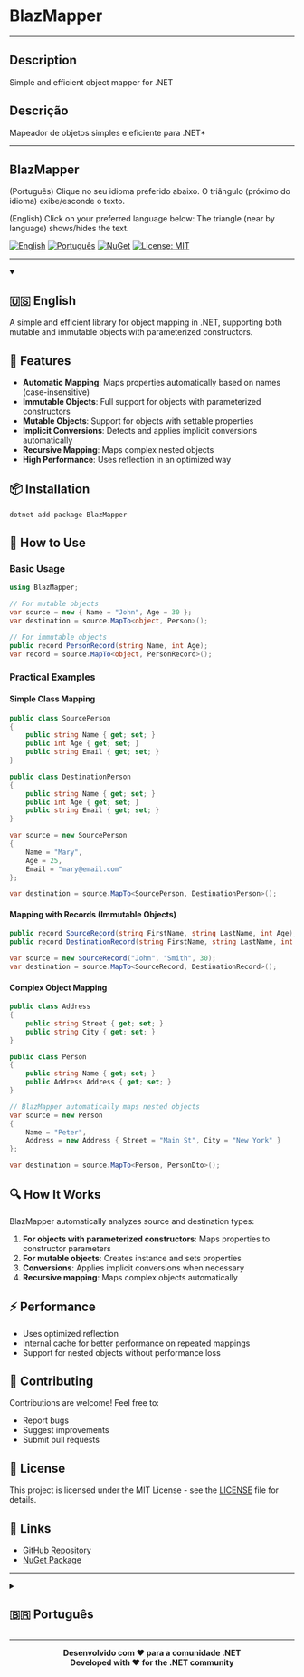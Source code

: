# BlazMapper
----

## Description
Simple and efficient object mapper for .NET

## Descrição
Mapeador de objetos simples e eficiente para .NET*

----

## BlazMapper

(Português)
Clique no seu idioma preferido abaixo.
O triângulo (próximo do idioma) exibe/esconde o texto.

(English)
Click on your preferred language below:
The triangle (near by language) shows/hides the text.

[![English](https://img.shields.io/badge/Language-English-blue)](#english) [![Português](https://img.shields.io/badge/Idioma-Português-green)](#portugues) [![NuGet](https://img.shields.io/nuget/v/BlazMapper.svg)](https://www.nuget.org/packages/BlazMapper) [![License: MIT](https://img.shields.io/badge/License-MIT-yellow.svg)](LICENSE)

---

<details open>
<summary><h2 id="english">🇺🇸 English</h2></summary>

A simple and efficient library for object mapping in .NET, supporting both mutable and immutable objects with parameterized constructors.

## 🚀 Features
- **Automatic Mapping**: Maps properties automatically based on names (case-insensitive)
- **Immutable Objects**: Full support for objects with parameterized constructors
- **Mutable Objects**: Support for objects with settable properties
- **Implicit Conversions**: Detects and applies implicit conversions automatically
- **Recursive Mapping**: Maps complex nested objects
- **High Performance**: Uses reflection in an optimized way

## 📦 Installation
```bash
dotnet add package BlazMapper
```

## 🔧 How to Use

### Basic Usage
```csharp
using BlazMapper;

// For mutable objects
var source = new { Name = "John", Age = 30 };
var destination = source.MapTo<object, Person>();

// For immutable objects
public record PersonRecord(string Name, int Age);
var record = source.MapTo<object, PersonRecord>();
```

### Practical Examples

#### Simple Class Mapping
```csharp
public class SourcePerson
{
    public string Name { get; set; }
    public int Age { get; set; }
    public string Email { get; set; }
}

public class DestinationPerson
{
    public string Name { get; set; }
    public int Age { get; set; }
    public string Email { get; set; }
}

var source = new SourcePerson 
{ 
    Name = "Mary", 
    Age = 25, 
    Email = "mary@email.com" 
};

var destination = source.MapTo<SourcePerson, DestinationPerson>();
```

#### Mapping with Records (Immutable Objects)
```csharp
public record SourceRecord(string FirstName, string LastName, int Age);
public record DestinationRecord(string FirstName, string LastName, int Age);

var source = new SourceRecord("John", "Smith", 30);
var destination = source.MapTo<SourceRecord, DestinationRecord>();
```

#### Complex Object Mapping
```csharp
public class Address
{
    public string Street { get; set; }
    public string City { get; set; }
}

public class Person
{
    public string Name { get; set; }
    public Address Address { get; set; }
}

// BlazMapper automatically maps nested objects
var source = new Person 
{ 
    Name = "Peter", 
    Address = new Address { Street = "Main St", City = "New York" }
};

var destination = source.MapTo<Person, PersonDto>();
```

## 🔍 How It Works

BlazMapper automatically analyzes source and destination types:

1. **For objects with parameterized constructors**: Maps properties to constructor parameters
2. **For mutable objects**: Creates instance and sets properties
3. **Conversions**: Applies implicit conversions when necessary
4. **Recursive mapping**: Maps complex objects automatically

## ⚡ Performance
- Uses optimized reflection
- Internal cache for better performance on repeated mappings
- Support for nested objects without performance loss

## 🤝 Contributing
Contributions are welcome! Feel free to:
- Report bugs
- Suggest improvements
- Submit pull requests

## 📄 License
This project is licensed under the MIT License - see the [LICENSE](LICENSE) file for details.

## 🔗 Links
- [GitHub Repository](https://github.com/ricarneiro/blazmapper)
- [NuGet Package](https://www.nuget.org/packages/BlazMapper)

</details>

---

<details>
<summary><h2 id="portugues">🇧🇷 Português</h2></summary>

Uma biblioteca simples e eficiente para mapeamento de objetos em .NET, suportando tanto objetos mutáveis quanto imutáveis com construtor parametrizado.

## 🚀 Características
- **Mapeamento Automático**: Mapeia propriedades automaticamente baseado nos nomes (case-insensitive)
- **Objetos Imutáveis**: Suporte completo para objetos com construtores parametrizados
- **Objetos Mutáveis**: Suporte para objetos com propriedades setáveis
- **Conversões Implícitas**: Detecta e aplica conversões implícitas automaticamente
- **Mapeamento Recursivo**: Mapeia objetos complexos aninhados
- **Alta Performance**: Usa reflection de forma otimizada

## 📦 Instalação
```bash
dotnet add package BlazMapper
```

## 🔧 Como Usar

### Uso Básico
```csharp
using BlazMapper;

// Para objetos mutáveis
var source = new { Name = "João", Age = 30 };
var destination = source.MapTo<object, Person>();

// Para objetos imutáveis
public record PersonRecord(string Name, int Age);
var record = source.MapTo<object, PersonRecord>();
```

### Exemplos Práticos

#### Mapeamento de Classes Simples
```csharp
public class SourcePerson
{
    public string Name { get; set; }
    public int Age { get; set; }
    public string Email { get; set; }
}

public class DestinationPerson
{
    public string Name { get; set; }
    public int Age { get; set; }
    public string Email { get; set; }
}

var source = new SourcePerson 
{ 
    Name = "Maria", 
    Age = 25, 
    Email = "maria@email.com" 
};

var destination = source.MapTo<SourcePerson, DestinationPerson>();
```

#### Mapeamento com Records (Objetos Imutáveis)
```csharp
public record SourceRecord(string FirstName, string LastName, int Age);
public record DestinationRecord(string FirstName, string LastName, int Age);

var source = new SourceRecord("João", "Silva", 30);
var destination = source.MapTo<SourceRecord, DestinationRecord>();
```

#### Mapeamento de Objetos Complexos
```csharp
public class Address
{
    public string Street { get; set; }
    public string City { get; set; }
}

public class Person
{
    public string Name { get; set; }
    public Address Address { get; set; }
}

// O BlazMapper mapeia automaticamente objetos aninhados
var source = new Person 
{ 
    Name = "Pedro", 
    Address = new Address { Street = "Rua A", City = "São Paulo" }
};

var destination = source.MapTo<Person, PersonDto>();
```

## 🔍 Como Funciona

O BlazMapper analisa automaticamente os tipos de origem e destino:

1. **Para objetos com construtores parametrizados**: Mapeia propriedades para parâmetros do construtor
2. **Para objetos mutáveis**: Cria instância e define propriedades
3. **Conversões**: Aplica conversões implícitas quando necessário
4. **Mapeamento recursivo**: Mapeia objetos complexos automaticamente

## ⚡ Performance
- Usa reflection otimizada
- Cache interno para melhor performance em mapeamentos repetidos
- Suporte para objetos aninhados sem perda de performance

## 🤝 Contribuindo
Contribuições são bem-vindas! Sinta-se à vontade para:
- Reportar bugs
- Sugerir melhorias
- Enviar pull requests

## 📄 Licença
Este projeto está licenciado sob a licença MIT - veja o arquivo [LICENSE](LICENSE) para detalhes.

## 🔗 Links
- [Repositório GitHub](https://github.com/ricarneiro/blazmapper)
- [Pacote NuGet](https://www.nuget.org/packages/BlazMapper)

</details>

---

<p align="center">
  <strong>Desenvolvido com ❤️ para a comunidade .NET<br>
  Developed with ❤️ for the .NET community</strong>
</p>
